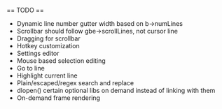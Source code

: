 


== TODO ==
* Dynamic line number gutter width based on b->numLines
* Scrollbar should follow gbe->scrollLines, not cursor line
* Dragging for scrollbar
* Hotkey customization
* Settings editor
* Mouse based selection editing
* Go to line
* Highlight current line
* Plain/escaped/regex search and replace
* dlopen() certain optional libs on demand instead of linking with them
* On-demand frame rendering
